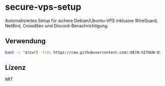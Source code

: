 # secure-vps-setup

Automatisiertes Setup für sichere Debian/Ubuntu-VPS inklusive WireGuard, NetBird, CrowdSec und Discord-Benachrichtigung.

## Verwendung

```bash
bash -c "$(curl -fsSL https://raw.githubusercontent.com/<DEIN-GITHUB-USER>/secure-vps-setup/main/vps-setup.sh)"
```

## Lizenz

MIT
